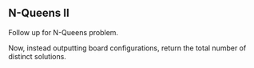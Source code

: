 ## N-Queens II

Follow up for N-Queens problem.

Now, instead outputting board configurations, return the total number of distinct solutions.

